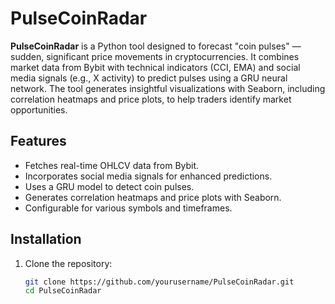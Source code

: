 # PulseCoinRadar

**PulseCoinRadar** is a Python tool designed to forecast "coin pulses" — sudden, significant price movements in cryptocurrencies. It combines market data from Bybit with technical indicators (CCI, EMA) and social media signals (e.g., X activity) to predict pulses using a GRU neural network. The tool generates insightful visualizations with Seaborn, including correlation heatmaps and price plots, to help traders identify market opportunities.

## Features
- Fetches real-time OHLCV data from Bybit.
- Incorporates social media signals for enhanced predictions.
- Uses a GRU model to detect coin pulses.
- Generates correlation heatmaps and price plots with Seaborn.
- Configurable for various symbols and timeframes.

## Installation

1. Clone the repository:
   ```bash
   git clone https://github.com/yourusername/PulseCoinRadar.git
   cd PulseCoinRadar
